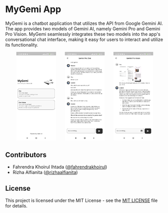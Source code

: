# MyGemi App

MyGemi is a chatbot application that utilizes the API from Google Gemini AI. The app provides two models of Gemini AI, namely Gemini Pro and Gemini Pro Vision. MyGemi seamlessly integrates these two models into the app's conversational chat interface, making it easy for users to interact and utilize its functionality.

<p align="center">
	<img src="assets/images/mygemi_home.jpg" width="25%"> &nbsp; &nbsp; &nbsp;
	<img src="assets/images/mygemi_pro.jpg" width="25%"> &nbsp; &nbsp; &nbsp;
	<img src="assets/images/mygemi_pro_vision.jpg" width="25%">
</p>

## Contributors

- Fahrendra Khoirul Ihtada ([@fahrendrakhoirul](https://github.com/FahrendraKhoirul))
- Rizha Alfianita ([@rizhaalfianita](https://github.com/rizhaalfianita))


## License

This project is licensed under the MIT License - see the [MIT LICENSE](https://choosealicense.com/licenses/mit/) file for details.
